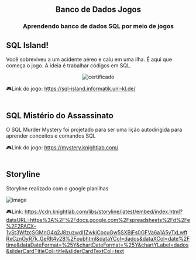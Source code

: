 <h2 align="center"> Banco de Dados Jogos </h2>
<h3 align="center"> Aprendendo banco de dados SQL por meio de jogos </h3>

## SQL Island!

Você sobreviveu a um acidente aéreo e caiu em uma ilha. É aqui que começa o jogo. 
A ideia é trabalhar códigos em SQL. 
<div align="center">
  
![certificado](https://user-images.githubusercontent.com/110692074/203088784-fe1aec39-389f-4bde-a1bb-d6239c8d7246.png)
  
</div>

🎮Link do jogo: https://sql-island.informatik.uni-kl.de/
<br><br>

## SQL Mistério do Assassinato

O SQL Murder Mystery foi projetado para ser uma lição autodirigida para aprender conceitos e comandos SQL

🎮Link do jogo: https://mystery.knightlab.com/
<br><br>

## Storyline 
Storyline realizado com o google planilhas

![image](https://user-images.githubusercontent.com/110692074/203218472-12ba4392-c778-4d6e-86cf-49384080f7ff.png)


🎮Link: https://cdn.knightlab.com/libs/storyline/latest/embed/index.html?dataURL=https%3A%2F%2Fdocs.google.com%2Fspreadsheets%2Fd%2Fe%2F2PACX-1vSt3WfzcSGMnG4q2J8zuzwdl1ZwkiCocuGw5SXBjFs0GFVa6a1A5yTxLwftRxCznOyR7k_GeRIt4v28%2Fpubhtml&dataYCol=dados&dataXCol=date%2Ftime&dataDateFormat=%25Y&chartDateFormat=%25Y&chartYLabel=dados&sliderCardTitleCol=title&sliderCardTextCol=text
